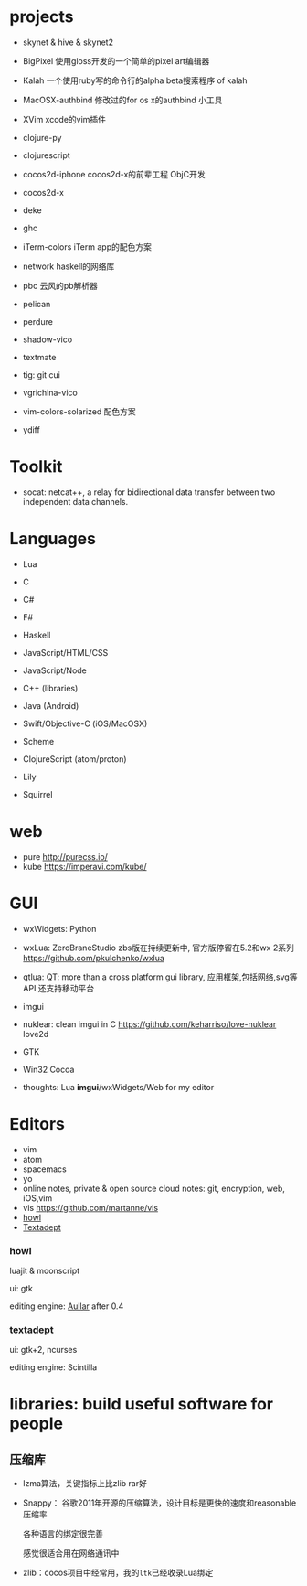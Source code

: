 # projects

* skynet & hive & skynet2

* BigPixel 使用gloss开发的一个简单的pixel art编辑器

* Kalah 一个使用ruby写的命令行的alpha beta搜索程序 of kalah

* MacOSX-authbind 修改过的for os x的authbind 小工具

* XVim xcode的vim插件

* clojure-py

* clojurescript

* cocos2d-iphone cocos2d-x的前辈工程 ObjC开发

* cocos2d-x

* deke

* ghc

* iTerm-colors iTerm app的配色方案

* network haskell的网络库

* pbc 云风的pb解析器

* pelican

* perdure

* shadow-vico

* textmate

* tig: git cui

* vgrichina-vico

* vim-colors-solarized 配色方案

* ydiff

# Toolkit

* socat: netcat++, a relay for bidirectional data transfer between two
  independent data channels.

# Languages

* Lua
* C
* C#
* F#
* Haskell
* JavaScript/HTML/CSS
* JavaScript/Node
* C++ (libraries)
* Java (Android)
* Swift/Objective-C (iOS/MacOSX)
* Scheme
* ClojureScript (atom/proton)

* Lily
* Squirrel

# web

* pure http://purecss.io/
* kube https://imperavi.com/kube/

# GUI

* wxWidgets: Python
* wxLua: ZeroBraneStudio zbs版在持续更新中, 官方版停留在5.2和wx 2系列
  https://github.com/pkulchenko/wxlua
* qtlua: QT: more than a cross platform gui library, 应用框架,包括网络,svg等API
  还支持移动平台
* imgui
* nuklear: clean imgui in C
  https://github.com/keharriso/love-nuklear love2d
* GTK

* Win32 Cocoa

* thoughts: Lua **imgui**/wxWidgets/Web for my editor

# Editors

* vim
* atom
* spacemacs
* yo
* online notes, private & open source cloud notes: git, encryption, web, iOS,vim
* vis https://github.com/martanne/vis
* [howl]
* [Textadept]

### howl

luajit & moonscript

ui: gtk

editing engine: [Aullar] after 0.4

### textadept

ui: gtk+2, ncurses

editing engine: Scintilla

[howl]: http://howl.io/
[Textadept]: http://foicica.com/textadept/
[Aullar]: http://howl.io/blog/2016/05/26/introducing-aullar.html

# libraries: build useful software for people

## 压缩库

* lzma算法，关键指标上比zlib rar好
* Snappy： 谷歌2011年开源的压缩算法，设计目标是更快的速度和reasonable 压缩率

  各种语言的绑定很完善

  感觉很适合用在网络通讯中

* zlib：cocos项目中经常用，我的`ltk`已经收录Lua绑定


